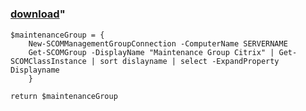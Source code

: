 ﻿---
pid:            6142
parent:         0
children:       
poster:         sepeck
title:          
date:           2015-12-18 23:36:14
format:         posh
---

# 

### [download](6142.ps1)"



```posh
$maintenanceGroup = {
    New-SCOMManagementGroupConnection -ComputerName SERVERNAME
    Get-SCOMGroup -DisplayName "Maintenance Group Citrix" | Get-SCOMClassInstance | sort dislayname | select -ExpandProperty Displayname
    }

return $maintenanceGroup
```
